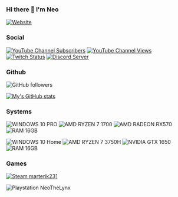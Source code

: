 ### Hi there 👋 I'm Neo

[![Website](https://img.shields.io/website?down_color=red&down_message=Offline&style=for-the-badge&up_message=Online&url=https%3A%2F%2Fneothelynx.com)](neothelynx.com)

### Social

[![YouTube Channel Subscribers](https://img.shields.io/youtube/channel/subscribers/UCbotJHuTzFLNQDG4Vo_UCiw?logo=youtube&style=for-the-badge&color=FF0000)](https://youtube.com/@neothelynx)
[![YouTube Channel Views](https://img.shields.io/youtube/channel/views/UCbotJHuTzFLNQDG4Vo_UCiw?label=Youtube%20Views&logo=youtube&style=for-the-badge&color=FF0000)](https://youtube.com/@neothelynx)
[![Twitch Status](https://img.shields.io/twitch/status/neothelynx?color=6441A4&logo=twitch&style=for-the-badge)](https://www.twitch.tv/neothelynx)
[![Discord Server](https://img.shields.io/discord/250131746358689792?label=Discord&logo=discord&logoColor=white&style=for-the-badge)](https://discord.com/invite/FHvQHr5QEf)

### Github

![GitHub followers](https://img.shields.io/github/followers/neothelynx?logo=github&style=for-the-badge)

[![My's GitHub stats](https://github-readme-stats.vercel.app/api?username=neothelynx&show_icons=true&custom_title=NeoTheLynx%20Github%20Stats&include_all_commits=true&theme=synthwave)](https://github.com/anuraghazra/github-readme-stats)

### Systems

![WINDOWS 10 PRO](https://img.shields.io/static/v1?label=OS&message=WINDOWS%2010%20PRO&color=00adef&logo=windows&style=for-the-badge "WINDOWS 10 PRO")
![AMD RYZEN 7 1700](https://img.shields.io/static/v1?label=AMD&message=RYZEN%207%201700&color=ED1C24&logo=amd&style=for-the-badge "AMD RYZEN 7 1700")
![AMD RADEON RX570](https://img.shields.io/static/v1?label=AMD&message=RADEON%20RX570&color=ED1C24&logo=amd&style=for-the-badge "AMD RADEON RX5700")
![RAM 16GB](https://img.shields.io/static/v1?label=RAM&message=16GB&color=00adef&style=for-the-badge "RAM 16GB")

![WINDOWS 10 Home](https://img.shields.io/static/v1?label=OS&message=WINDOWS%2010%20HOME&color=00adef&logo=windows&style=for-the-badge "WINDOWS 10 Home")
![AMD RYZEN 7 3750H](https://img.shields.io/static/v1?label=AMD&message=RYZEN%207%203750H&color=ED1C24&logo=amd&style=for-the-badge "AMD RYZEN 7 3750H")
![NVIDIA GTX 1650](https://img.shields.io/static/v1?label=NVIDIA&message=GTX%201650&color=76b900&logo=nvidia&style=for-the-badge "NVIDIA GTX 1650")
![RAM 16GB](https://img.shields.io/static/v1?label=RAM&message=16GB&color=00adef&style=for-the-badge "RAM 16GB")

### Games

[![Steam marterik231](https://img.shields.io/static/v1?label=STEAM&message=marterik231&style=for-the-badge&logo=steam "Steam marterik231")](https://steamcommunity.com/id/marterik231/)

![Playstation NeoTheLynx](https://img.shields.io/badge/PlayStation-003791?style=for-the-badge&logo=playstation&logoColor=white "Playstation NeoTheLynx")


<!--
**neolightning/neolightning** is a ✨ _special_ ✨ repository because its `README.md` (this file) appears on your GitHub profile.

Here are some ideas to get you started:

- 🔭 I’m currently working on ...
- 🌱 I’m currently learning ...
- 👯 I’m looking to collaborate on ...
- 🤔 I’m looking for help with ...
- 💬 Ask me about ...
- 📫 How to reach me: ...
- 😄 Pronouns: ...
- ⚡ Fun fact: ...
-->
